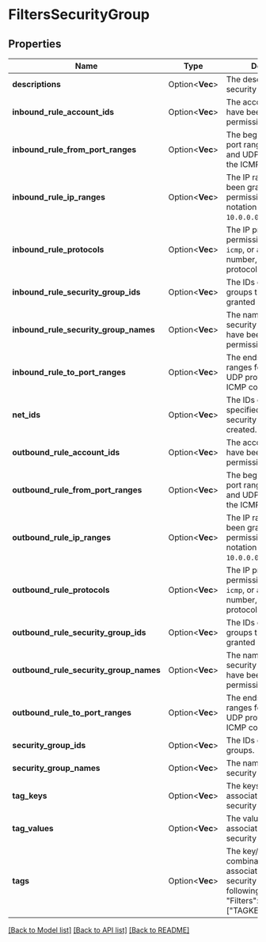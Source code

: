 # FiltersSecurityGroup

## Properties

Name | Type | Description | Notes
------------ | ------------- | ------------- | -------------
**descriptions** | Option<**Vec<String>**> | The descriptions of the security groups. | [optional]
**inbound_rule_account_ids** | Option<**Vec<String>**> | The account IDs that have been granted permissions. | [optional]
**inbound_rule_from_port_ranges** | Option<**Vec<i32>**> | The beginnings of the port ranges for the TCP and UDP protocols, or the ICMP type numbers. | [optional]
**inbound_rule_ip_ranges** | Option<**Vec<String>**> | The IP ranges that have been granted permissions, in CIDR notation (for example, `10.0.0.0/24`). | [optional]
**inbound_rule_protocols** | Option<**Vec<String>**> | The IP protocols for the permissions (`tcp` \\| `udp` \\| `icmp`, or a protocol number, or `-1` for all protocols). | [optional]
**inbound_rule_security_group_ids** | Option<**Vec<String>**> | The IDs of the security groups that have been granted permissions. | [optional]
**inbound_rule_security_group_names** | Option<**Vec<String>**> | The names of the security groups that have been granted permissions. | [optional]
**inbound_rule_to_port_ranges** | Option<**Vec<i32>**> | The ends of the port ranges for the TCP and UDP protocols, or the ICMP code numbers. | [optional]
**net_ids** | Option<**Vec<String>**> | The IDs of the Nets specified when the security groups were created. | [optional]
**outbound_rule_account_ids** | Option<**Vec<String>**> | The account IDs that have been granted permissions. | [optional]
**outbound_rule_from_port_ranges** | Option<**Vec<i32>**> | The beginnings of the port ranges for the TCP and UDP protocols, or the ICMP type numbers. | [optional]
**outbound_rule_ip_ranges** | Option<**Vec<String>**> | The IP ranges that have been granted permissions, in CIDR notation (for example, `10.0.0.0/24`). | [optional]
**outbound_rule_protocols** | Option<**Vec<String>**> | The IP protocols for the permissions (`tcp` \\| `udp` \\| `icmp`, or a protocol number, or `-1` for all protocols). | [optional]
**outbound_rule_security_group_ids** | Option<**Vec<String>**> | The IDs of the security groups that have been granted permissions. | [optional]
**outbound_rule_security_group_names** | Option<**Vec<String>**> | The names of the security groups that have been granted permissions. | [optional]
**outbound_rule_to_port_ranges** | Option<**Vec<i32>**> | The ends of the port ranges for the TCP and UDP protocols, or the ICMP code numbers. | [optional]
**security_group_ids** | Option<**Vec<String>**> | The IDs of the security groups. | [optional]
**security_group_names** | Option<**Vec<String>**> | The names of the security groups. | [optional]
**tag_keys** | Option<**Vec<String>**> | The keys of the tags associated with the security groups. | [optional]
**tag_values** | Option<**Vec<String>**> | The values of the tags associated with the security groups. | [optional]
**tags** | Option<**Vec<String>**> | The key/value combination of the tags associated with the security groups, in the following format: &quot;Filters&quot;:{&quot;Tags&quot;:[&quot;TAGKEY=TAGVALUE&quot;]}. | [optional]

[[Back to Model list]](../README.md#documentation-for-models) [[Back to API list]](../README.md#documentation-for-api-endpoints) [[Back to README]](../README.md)


